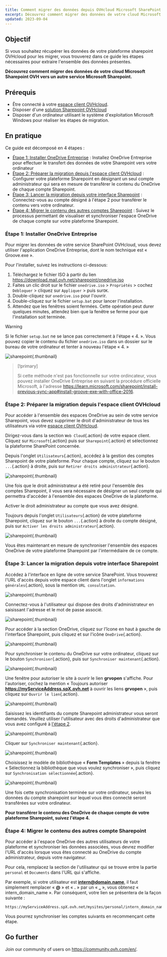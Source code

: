 ```yaml
---
title: Comment migrer des données depuis OVHcloud Microsoft SharePoint
excerpt: Découvrez comment migrer des données de votre cloud Microsoft Sharepoint OVH vers un autre service Microsoft Sharepoint
updated: 2023-09-04
---
```


## Objectif

Si vous souhaitez récupérer les données de votre plateforme sharepoint OVHcloud pour les migrer, vous trouverez dans ce guide les étapes nécessaires pour extraire l'ensemble des données présentes.

**Découvrez comment migrer des données de votre cloud Microsoft Sharepoint OVH vers un autre service Microsoft Sharepoint.**

## Prérequis
 
- Être connecté à votre [espace client OVHcloud](https://www.ovh.com/auth/?action=gotomanager&from=https://www.ovh.com/fr/&ovhSubsidiary=fr).
- Disposer d'une [solution Sharepoint OVHcloud](https://www.ovhcloud.com/fr/collaborative-tools/sharepoint/)
- Disposer d'un ordinateur utilisant le système d'exploitation Microsoft Windows pour réaliser les étapes de migration.

## En pratique

Ce guide est décomposé en 4 étapes :

- [Étape 1: Installer OneDrive Entreprise](#installonedrive) : Installez OneDrive Entreprise pour effectuer le transfert des données de votre Sharepoint vers votre ordinateur
- [Étape 2: Préparer la migration depuis l'espace client OVHcloud](#controlpanelconfig) : Configurer votre plateforme Sharepoint en désignant un seul compte administrateur qui sera en mesure de transférer le contenu du OneDrive de chaque compte Sharepoint.
- [Étape 3: Lancer la migration depuis votre interface Sharepoint](#migrationignition) : Connectez-vous au compte désigné à l'étape 2 pour transférer le contenu vers votre ordinateur.
- [Étape 4: Migrer le contenu des autres comptes Sharepoint](#migrationother) : Suivez le processus permettant de visualiser et synchroniser l'espace OneDrive de chaque compte sur votre plateforme Sharepoint.

### Étape 1: Installer OneDrive Entreprise <a name="installonedrive"></a>

Pour migrer les données de votre service SharePoint OVHcloud, vous devez utiliser l'application OneDrive Entreprise, dont le nom technique est « Groove.exe ».

Pour l'installer, suivez les instructions ci-dessous:

1. Téléchargez le fichier ISO à partir du lien <https://download.mail.ovh.net/sharepoint/onedrive.iso>
2. Faites un clic droit sur le fichier `onedrive.iso` > `Propriétés` > cochez `Débloquer` > cliquez sur `Appliquer` > puis sur`OK`.
3. Double-cliquez sur `onedrive.iso` pour l'ouvrir.
4. Double-cliquez sur le fichier `setup.bat` pour lancer l'installation.
5. Attendez que les fenêtres soient fermées. Cette opération peut durer quelques minutes, attendez bien que la fenêtre se ferme pour que l'installation soit terminée.

> [!warning]
>
> Si le fichier `setup.bat` ne se lance pas correctement à l'étape « 4. ». Vous pouvez copier le contenu du fichier `onedrive.iso` dans un dossier sur le bureau de votre ordinateur et tenter à nouveau l'étape « 4. »

![sharepoint](images/sharepoint-eol-00.gif){.thumbnail}

> [!primary]
>
> Si cette méthode n'est pas fonctionnelle sur votre ordincateur, vous pouvez installer OneDrive Entreprise en suivant la procédure officielle Microsoft, à l'adresse <https://learn.microsoft.com/sharepoint/install-previous-sync-app#install-groove-exe-with-office-2016>.

### Étape 2: Préparer la migration depuis l'espace client OVHcloud <a name="controlpanelconfig"></a>

Pour accéder à l'ensemble des espaces OneDrive au sein de votre service Sharepoint, vous devez supprimer le droit d'administrateur de tous les utilisateurs via votre [espace client OVHcloud](https://www.ovh.com/auth/?action=gotomanager&from=https://www.ovh.com/fr/&ovhSubsidiary=fr).

Dirigez-vous dans la section `Web Cloud`{.action} de votre espace client. Cliquez sur `Microsoft`{.action} puis sur `Sharepoint`{.action} et sélectionnez la plateforme SharePoint concernée.

Depuis l'onglet `Utilisateurs`{.action}, accédez à la gestion des comptes Sharepoint de votre plateforme. Pour chaque compte, cliquez sur le bouton `...`{.action} à droite, puis sur `Retirer droits administrateur`{.action}.

![sharepoint](images/sharepoint-eol-01.png){.thumbnail}

Une fois que le droit administrateur a été retiré pour l'ensemble des comptes Sharepoint, il vous sera nécessaire de désigner un seul compte qui permettra d'accéder à l'ensemble des espaces OneDrive de la plateforme.

Activer le droit administrateur au compte que vous avez désigné.

Toujours depuis l'onglet `Utilisateurs`{.action} de votre plateforme Sharepoint, cliquez sur le bouton `...`{.action} à droite du compte désigné, puis sur `Activer les droits administrateur`{.action}.

![sharepoint](images/sharepoint-eol-02.png){.thumbnail}

Vous êtes maintenant en mesure de synchroniser l'ensemble des espaces OneDrive de votre plateforme Sharepoint par l'intermédiaire de ce compte.

### Étape 3: Lancer la migration depuis votre interface Sharepoint <a name="migrationignition"></a>

Accédez à l'interface en ligne de votre service SharePoint. Vous trouverez l'URL d'accès depuis votre espace client dans l'onglet `informations générales`{.action}, sous la mention `URL consultation`.

![sharepoint](images/sharepoint-eol-03.png){.thumbnail}

Connectez-vous à l'utilisateur qui dispose des droits d'administrateur en saisissant l'adresse et le mot de passe associé.

![sharepoint](images/sharepoint-eol-04.png){.thumbnail}

Pour accéder à la section OneDrive, cliquez sur l'îcone en haut à gauche de l'interface Sharepoint, puis cliquez et sur l'icône `OneDrive`{.action}.

![sharepoint](images/sharepoint-eol-05.png){.thumbnail}

Pour synchroniser le contenu du OneDrive sur votre ordinateur, cliquez sur le bouton `Synchroniser`{.action}, puis sur `Synchroniser maintenant`{.action}.

![sharepoint](images/sharepoint-eol-06.png){.thumbnail}

Une fenêtre pour autoriser le site à ouvrir le lien **grvopen** s'affiche. Pour l'autoriser, cochez la mention « Toujours autoriser **https://myServiceAddress.spX.ovh.net** à ouvrir les liens **grvopen** », puis cliquez sur `Ouvrir le lien`{.action}.

![sharepoint](images/sharepoint-eol-07.png){.thumbnail}

Saisissez les identifiants du compte Sharepoint administrateur vous seront demandés. Veuillez utiliser l'utilisateur avec des droits d'administrateur que vous avez configuré à [l'étape 2](#controlpanelconfig).

![sharepoint](images/sharepoint-eol-08.png){.thumbnail}

Cliquer sur `Synchroniser maintenant`{.action}.

![sharepoint](images/sharepoint-eol-09.png){.thumbnail}

Choisissez le modèle de bibliothèque « **Form Templates** » depuis la fenêtre « Sélectionnez la bibliothèque que vous voulez synchroniser », puis cliquez sur `Synchronisation sélectionnée`{.action}.

![sharepoint](images/sharepoint-eol-10.png){.thumbnail}

Une fois cette synchronisation terminée sur votre ordinateur, seules les données du compte sharepoint sur lequel vous êtes connecté seront transférées sur votre ordinateur.

**Pour transférer le contenu des OneDrive de chaque compte de votre plateforme Sharepoint, suivez l'étape 4.**

### Étape 4: Migrer le contenu des autres compte Sharepoint <a name="migrationother"></a>

Pour accéder à l'espace OneDrive des autres utilisateurs de votre plateforme et synchroniser les données associées, vous devrez modifier l'URL d'accès lorsque vous êtes connecté au OneDrive du compte administrateur, depuis votre navigateur.

Pour cela, remplacez la section de l'utilisateur qui se trouve entre la partie `personal` et  `Documents` dans l'URL qui s'affiche.

Par exemple, si votre utilisateur est **intern@domain.name**, il faut simplement remplacer « **@** » et « **.** » par un « **_** », vous obtenez « intern_domain_name ». Par conséquent, votre lien se présentera de la façon suivante :

``` console
https://myServiceAddress.spX.ovh.net/mysites/personal/intern_domain_name/Documents/Forms/All.aspx
```

Vous pourrez synchroniser les comptes suivants en recommençant cette étape.

## Go further

Join our community of users on <https://community.ovh.com/en/>.
